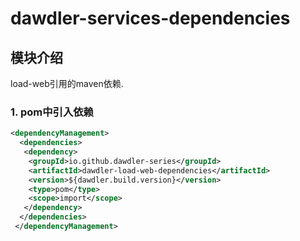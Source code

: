 # dawdler-services-dependencies

## 模块介绍

load-web引用的maven依赖.

### 1. pom中引入依赖

```xml
<dependencyManagement>
  <dependencies>
   <dependency>
    <groupId>io.github.dawdler-series</groupId>
    <artifactId>dawdler-load-web-dependencies</artifactId>
    <version>${dawdler.build.version}</version>
    <type>pom</type>
    <scope>import</scope>
   </dependency>
  </dependencies>
 </dependencyManagement>
```
